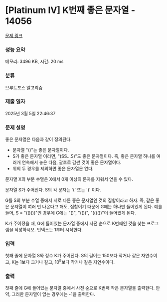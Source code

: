 # [Platinum IV] K번째 좋은 문자열 - 14056 

[문제 링크](https://www.acmicpc.net/problem/14056) 

### 성능 요약

메모리: 3496 KB, 시간: 20 ms

### 분류

브루트포스 알고리즘

### 제출 일자

2025년 3월 5일 22:46:37

### 문제 설명

<p>좋은 문자열은 다음과 같이 정의된다.</p>

<ul>
	<li>문자열 "()"는 좋은 문자열이다.</li>
	<li>S가 좋은 문자열 이라면, "(SS...S)"도 좋은 문자열이다. 즉, 좋은 문자열 하나를 여러개 연속해서 놓은 다음, 괄호로 감싼 것이 좋은 문자열이다.</li>
	<li>위의 두 경우를 제외하면 좋은 문자열은 없다.</li>
</ul>

<p>문자열 X의 부분 수열은 X에서 0개 이상의 문자를 지워서 얻을 수 있다.</p>

<p>문자열 S가 주어진다. S의 각 문자는 '(' 또는 ')' 이다.</p>

<p>G를 S의 부분 수열 중에서 서로 다른 좋은 문자열인 것의 집합이라고 하자. 즉, 같은 좋은 문자열이 여러 번 나온다고 해도, 집합이기 때문에 G에는 하나만 들어있게 된다. 예를 들어, S = "(()())"인 경우에 G에는 "()", "(())", "(()())"이 들어있게 된다.</p>

<p>K가 주어졌을 때, G에 들어있는 문자열 중에서 사전 순으로 K번째인 것을 찾는 프로그램을 작성하시오. 인덱스는 1부터 시작한다.</p>

### 입력 

 <p>첫째 줄에 문자열 S와 정수 K가 주어진다. S의 길이는 150보다 작거나 같은 자연수이고, K는 1보다 크거나 같고, 10<sup>9</sup>보다 작거나 같은 자연수이다.</p>

### 출력 

 <p>첫째 줄에 G에 들어있는 문자열 중에서 사전 순으로 K번째 작은 문자열을 출력한다. 만약, 그러한 문자열이 없는 경우에는 -1을 출력한다.</p>

